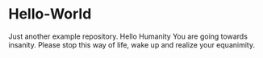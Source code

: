 # Hello-World
Just another example repository.
Hello Humanity
You are going towards insanity.
Please stop this way of life, wake up and realize your equanimity.

